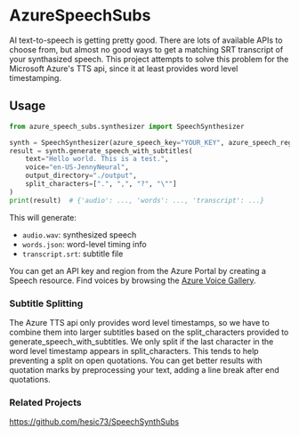 # AzureSpeechSubs
AI text-to-speech is getting pretty good. There are lots of available APIs to choose from, but almost no good ways to get a matching SRT transcript of your synthasized speech. This project attempts to solve this problem for the Microsoft Azure's TTS api, since it at least provides word level timestamping. 

## Usage

```python
from azure_speech_subs.synthesizer import SpeechSynthesizer

synth = SpeechSynthesizer(azure_speech_key="YOUR_KEY", azure_speech_region="YOUR_REGION")
result = synth.generate_speech_with_subtitles(
    text="Hello world. This is a test.",
    voice="en-US-JennyNeural",
    output_directory="./output",
    split_characters=[".", ",", "?", "\""]
)
print(result)  # {'audio': ..., 'words': ..., 'transcript': ...}
```

This will generate:
- `audio.wav`: synthesized speech
- `words.json`: word-level timing info
- `transcript.srt`: subtitle file

You can get an API key and region from the Azure Portal by creating a Speech resource. 
Find voices by browsing the [Azure Voice Gallery](https://speech.microsoft.com/portal/voicegallery).

### Subtitle Splitting

The Azure TTS api only provides word level timestamps, so we have to combine them into larger subtitles based on the split_characters provided to generate_speech_with_subtitles. We only split if the last character in the word level timestamp appears in split_characters. This tends to help preventing a split on open quotations. You can get better results with quotation marks by preprocessing your text, adding a line break after end quotations.  

### Related Projects
https://github.com/hesic73/SpeechSynthSubs